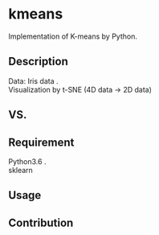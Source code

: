 # kmeans
Implementation of K-means by Python.

## Description
Data: Iris data .  
Visualization by t-SNE (4D data -> 2D data)

## VS. 

## Requirement
Python3.6 .  
sklearn

## Usage

## Contribution
